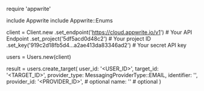 require 'appwrite'

include Appwrite
include Appwrite::Enums

client = Client.new
    .set_endpoint('https://cloud.appwrite.io/v1') # Your API Endpoint
    .set_project('5df5acd0d48c2') # Your project ID
    .set_key('919c2d18fb5d4...a2ae413da83346ad2') # Your secret API key

users = Users.new(client)

result = users.create_target(
    user_id: '<USER_ID>',
    target_id: '<TARGET_ID>',
    provider_type: MessagingProviderType::EMAIL,
    identifier: '<IDENTIFIER>',
    provider_id: '<PROVIDER_ID>', # optional
    name: '<NAME>' # optional
)

